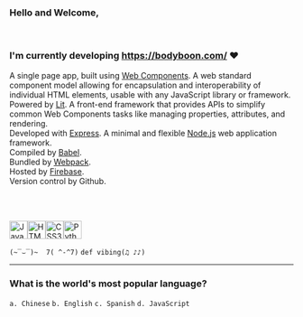 ### Hello and Welcome,
<br/>

### I'm currently developing https://bodyboon.com/ ♥

A single page app, built using [Web Components](https://developer.mozilla.org/en-US/docs/Web/API/Web_components). A web standard component model allowing for encapsulation and interoperability of individual HTML elements, usable with any JavaScript library or framework.<br/>
Powered by [Lit](https://lit.dev/). A front-end framework that provides APIs to simplify common Web Components tasks like managing properties, attributes, and rendering.<br/>
Developed with [Express](https://expressjs.com/). A minimal and flexible [Node.js](https://nodejs.org/en/about) web application framework.<br/>
Compiled by [Babel](https://babeljs.io/).<br/>
Bundled by [Webpack](https://webpack.js.org/).<br/>
Hosted by [Firebase](https://firebase.google.com/).<br/>
Version control by Github.<br/>


<br/><br/>

<img src="../../../boshimoto.github.io/blob/main/img/hero/javascript.svg" width="32" height="32" alt="JavaScript Icon"><img src="../../../boshimoto.github.io/blob/main/img/hero/html5.svg" width="32" height="32" alt="HTML5 Icon"><img src="../../../boshimoto.github.io/blob/main/img/hero/css3.svg" width="32" height="32" alt="CSS3 Icon"><img src="../../../boshimoto.github.io/blob/main/img/hero/python.svg" width="32" height="32" alt="Python Icon">

```(~‾⌣‾)~  7( ^-^7)```
```def vibing(♫ ♪♪)```

<hr/>

### What is the world's most popular language?
```a. Chinese```
```b. English```
```c. Spanish```
```d. JavaScript```
